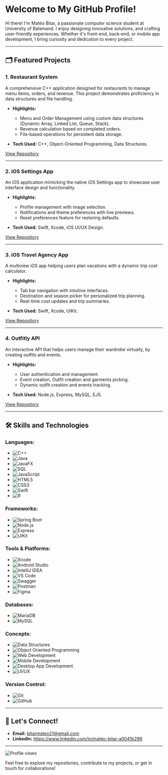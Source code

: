 # Welcome to My GitHub Profile!  

Hi there! I'm Matéo Bitar, a passionate computer science student at University of Balamand. I enjoy designing innovative solutions, and crafting user-friendly experiences. Whether it's front-end, back-end, or mobile app development, I bring curiosity and dedication to every project.

---

## 🗂️ Featured Projects

### **1. Restaurant System**

A comprehensive C++ application designed for restaurants to manage menu items, orders, and revenue. This project demonstrates proficiency in data structures and file handling.

- **Highlights:**
  - Menu and Order Management using custom data structures (Dynamic Array, Linked List, Queue, Stack).
  - Revenue calculation based on completed orders.
  - File-based operations for persistent data storage.

- **Tech Used:** C++, Object-Oriented Programming, Data Structures.

[View Repository](https://github.com/MateoBitar/Restaurant-System)

---

### **2. iOS Settings App**

An iOS application mimicking the native iOS Settings app to showcase user interface design and functionality.

- **Highlights:**
  - Profile management with image selection.
  - Notifications and theme preferences with live previews.
  - Reset preferences feature for restoring defaults.

- **Tech Used:** Swift, Xcode, iOS UI/UX Design.

[View Repository](https://github.com/MateoBitar/IOS-Settings-App)

---

### **3. iOS Travel Agency App**

A multiview iOS app helping users plan vacations with a dynamic trip cost calculator.

- **Highlights:**
  - Tab bar navigation with intuitive interfaces.
  - Destination and season picker for personalized trip planning.
  - Real-time cost updates and trip summaries.

- **Tech Used:** Swift, Xcode, UIKit.

[View Repository](https://github.com/MateoBitar/IOS-Project)

---

### **4. Outfitly API**

An interactive API that helps users manage their wardrobe virtually, by creating outfits and events.

- **Highlights:**
  - User authentication and management.
  - Event creation, Outfit creation and garments picking.
  - Dynamic outfit creation and events tracking.

- **Tech Used:** Node.js, Express, MySQL, EJS.

[View Repository](https://github.com/MateoBitar/Outfitly)

---

## 🛠️ Skills and Technologies

### Languages:
- ![C++](https://img.shields.io/badge/C++-%23f34b7d.svg?style=flat&logo=c%2B%2B&logoColor=white)
- ![Java](https://img.shields.io/badge/Java-ED8B00?style=flat&logo=openjdk&logoColor=white)
- ![JavaFX](https://img.shields.io/badge/JavaFX-007396.svg?style=flat&logo=java&logoColor=white)
- ![SQL](https://img.shields.io/badge/-SQL-%234479A1.svg?style=flat&logo=mysql&logoColor=white)
- ![JavaScript](https://img.shields.io/badge/JavaScript-%23F7DF1E.svg?style=flat&logo=javascript&logoColor=black)
- ![HTML5](https://img.shields.io/badge/HTML5-%23E34F26.svg?style=flat&logo=html5&logoColor=white)
- ![CSS3](https://img.shields.io/badge/CSS3-%231572B6.svg?style=flat&logo=css3&logoColor=white)
- ![Swift](https://img.shields.io/badge/Swift-%23f05138.svg?style=flat&logo=swift&logoColor=white)
- ![R](https://img.shields.io/badge/R-276DC3?style=flat&logo=r&logoColor=white)

### Frameworks:
- ![Spring Boot](https://img.shields.io/badge/Spring%20Boot-6DB33F?style=flat&logo=spring-boot&logoColor=white)
- ![Node.js](https://img.shields.io/badge/Node.js-%23339933.svg?style=flat&logo=node.js&logoColor=white)
- ![Express](https://img.shields.io/badge/Express-%23404d59.svg?style=flat&logo=express&logoColor=white)
- ![UIKit](https://img.shields.io/badge/UIKit-%23FF0000.svg?style=flat&logo=apple&logoColor=white)

### Tools & Platforms:
- ![Xcode](https://img.shields.io/badge/Xcode-%2361D6B7.svg?style=flat&logo=xcode&logoColor=black)
- ![Android Studio](https://img.shields.io/badge/Android%20Studio-3DDC84?style=flat&logo=android-studio&logoColor=white)
- ![IntelliJ IDEA](https://img.shields.io/badge/IntelliJ%20IDEA-FF0000?style=flat&logo=intellij-idea&logoColor=white)
- ![VS Code](https://img.shields.io/badge/Visual%20Studio%20Code-007ACC?style=flat&logo=visual-studio-code&logoColor=white)
- ![Swagger](https://img.shields.io/badge/Swagger-85EA2D?style=flat&logo=swagger&logoColor=black)
- ![Postman](https://img.shields.io/badge/Postman-FF6C37?style=flat&logo=Postman&logoColor=white)
- ![Figma](https://img.shields.io/badge/Figma-9146FF?style=flat&logo=figma&logoColor=white)

### Databases:
- ![MariaDB](https://img.shields.io/badge/MariaDB-003545?style=flat&logo=mariadb&logoColor=white)
- ![MySQL](https://img.shields.io/badge/MySQL-4479A1?style=flat&logo=mysql&logoColor=white)

### Concepts:
- ![Data Structures](https://img.shields.io/badge/Data%20Structures-%23FF6C37.svg?style=flat)
- ![Object Oriented Programming](https://img.shields.io/badge/Object%20Oriented%20Programming-FF0000.svg?style=flat)
- ![Web Development](https://img.shields.io/badge/Web%20Development-%23333.svg?style=flat&logo=google-chrome&logoColor=white)
- ![Mobile Development](https://img.shields.io/badge/Mobile%20Development-%23007AFF.svg?style=flat&logo=apple&logoColor=white)
- ![Desktop App Development](https://img.shields.io/badge/Desktop%20App%20Development-%23007396.svg?style=flat&logo=java&logoColor=white)
- ![UI/UX](https://img.shields.io/badge/UI%2FUX-9146FF?style=flat&logo=figma&logoColor=white)

### Version Control:
- ![Git](https://img.shields.io/badge/Git-%23F05032.svg?style=flat&logo=git&logoColor=white)
- ![GitHub](https://img.shields.io/badge/GitHub-%23121011.svg?style=flat&logo=github&logoColor=white)

---

## 💬 Let's Connect!

- **Email:** bitarmateo21@gmail.com
- **LinkedIn:** https://www.linkedin.com/in/matéo-bitar-a0041b299

---
![Profile views](https://komarev.com/ghpvc/?username=MateoBitar&color=orange&label=Profile%20Views&style=flat)

Feel free to explore my repositories, contribute to my projects, or get in touch for collaborations!
